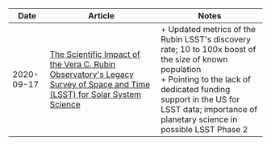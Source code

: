 | Date | Article | Notes | 
| ---- | ---- | ---- |
| 2020-09-17 | [The Scientific Impact of the Vera C. Rubin Observatory's Legacy Survey of Space and Time (LSST) for Solar System Science](https://arxiv.org/abs/2009.07653) | + Updated metrics of the Rubin LSST's discovery rate; 10 to 100x boost of the size of known population <br> + Pointing to the lack of dedicated funding support in the US for LSST data; importance of planetary science in possible LSST Phase 2 |
